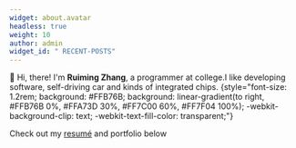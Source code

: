 ```yaml
---
widget: about.avatar
headless: true
weight: 10
author: admin
widget_id: " RECENT-POSTS"
---
```

👋 Hi, there! I'm **Ruiming Zhang**, a programmer at college.I like developing software, self-driving car and  kinds of  integrated chips.
{style="font-size: 1.2rem; background: #FFB76B; background: linear-gradient(to right, #FFB76B 0%, #FFA73D 30%, #FF7C00 60%, #FF7F04 100%); -webkit-background-clip: text; -webkit-text-fill-color: transparent;"}

Check out my [resumé](/about/) and portfolio below